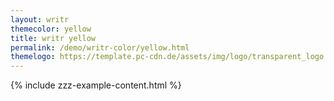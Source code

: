 ```yaml
---
layout: writr
themecolor: yellow
title: writr yellow
permalink: /demo/writr-color/yellow.html
themelogo: https://template.pc-cdn.de/assets/img/logo/transparent_logo.png
---
```

{% include zzz-example-content.html %}
